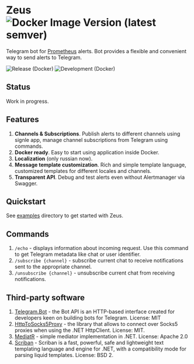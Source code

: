 # Zeus ![Docker Image Version (latest semver)](https://img.shields.io/docker/v/bitshift/zeus)
Telegram bot for [Prometheus](https://prometheus.io/) alerts. Bot provides a flexible and convenient way to send alerts to Telegram.

![Release (Docker)](https://github.com/btshft/Zeus/workflows/Release%20(Docker)/badge.svg) ![Development (Docker)](https://github.com/btshft/Zeus/workflows/Development%20(Docker)/badge.svg)

## Status
Work in progress. 

## Features
1. **Channels & Subscriptions**. Publish alerts to different channels using signle app, manage channel subscriptions from Telegram using commands.
2. **Docker ready**. Easy to start using application inside Docker.
3. **Localization** (only russian now).
4. **Message template customization**. Rich and simple template language, customized templates for different locales and channels.
5. **Transparent API**. Debug and test alerts even without Alertmanager via Swagger.

## Quickstart
See [examples](https://github.com/btshft/Zeus/tree/develop/examples) directory to get started with Zeus.

## Commands
1. `/echo` - displays information about incoming request. Use this command to get Telegram metadata like chat or user identifier.
2. `/subscribe {channel}` - subscribe current chat to receive notifications sent to the appropriate channel.
3. `/unsubscribe {channel}` - unsubscribe current chat from receiving notifications.

## Third-party software
1. [Telegram.Bot](https://github.com/TelegramBots/Telegram.Bot) - the Bot API is an HTTP-based interface created for developers keen on building bots for Telegram. License: MIT
2. [HttpToSocks5Proxy](https://github.com/MihaZupan/HttpToSocks5Proxy) - the library that allows to connect over Socks5 proxies when using the .NET HttpClient. License: MIT.
3. [MediatR](https://github.com/jbogard/MediatR) - simple mediator implementation in .NET. License: Apache 2.0
5. [Scriban](https://github.com/lunet-io/scriban) - Scriban is a fast, powerful, safe and lightweight text templating language and engine for .NET, with a compatibility mode for parsing liquid templates. License: BSD 2.
